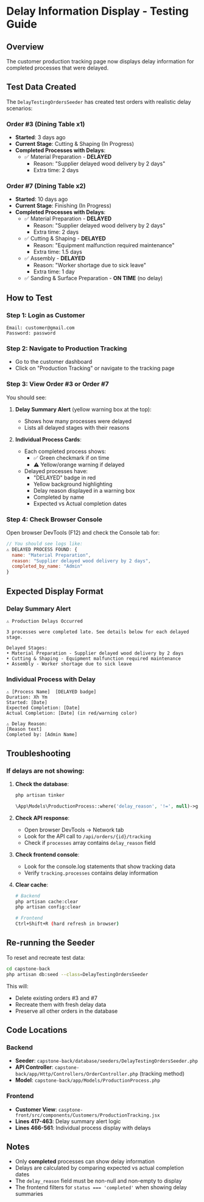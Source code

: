 # Delay Information Display - Testing Guide

## Overview
The customer production tracking page now displays delay information for completed processes that were delayed.

## Test Data Created
The `DelayTestingOrdersSeeder` has created test orders with realistic delay scenarios:

### Order #3 (Dining Table x1)
- **Started**: 3 days ago
- **Current Stage**: Cutting & Shaping (In Progress)
- **Completed Processes with Delays**:
  - ✅ Material Preparation - **DELAYED**
    - Reason: "Supplier delayed wood delivery by 2 days"
    - Extra time: 2 days

### Order #7 (Dining Table x2)
- **Started**: 10 days ago  
- **Current Stage**: Finishing (In Progress)
- **Completed Processes with Delays**:
  - ✅ Material Preparation - **DELAYED**
    - Reason: "Supplier delayed wood delivery by 2 days"
    - Extra time: 2 days
  - ✅ Cutting & Shaping - **DELAYED**
    - Reason: "Equipment malfunction required maintenance"
    - Extra time: 1.5 days
  - ✅ Assembly - **DELAYED**
    - Reason: "Worker shortage due to sick leave"
    - Extra time: 1 day
  - ✅ Sanding & Surface Preparation - **ON TIME** (no delay)

## How to Test

### Step 1: Login as Customer
```
Email: customer@gmail.com
Password: password
```

### Step 2: Navigate to Production Tracking
- Go to the customer dashboard
- Click on "Production Tracking" or navigate to the tracking page

### Step 3: View Order #3 or Order #7
You should see:

1. **Delay Summary Alert** (yellow warning box at the top):
   - Shows how many processes were delayed
   - Lists all delayed stages with their reasons

2. **Individual Process Cards**:
   - Each completed process shows:
     - ✅ Green checkmark if on time
     - ⚠️ Yellow/orange warning if delayed
   - Delayed processes have:
     - "DELAYED" badge in red
     - Yellow background highlighting
     - Delay reason displayed in a warning box
     - Completed by name
     - Expected vs Actual completion dates

### Step 4: Check Browser Console
Open browser DevTools (F12) and check the Console tab for:
```javascript
// You should see logs like:
⚠️ DELAYED PROCESS FOUND: {
  name: "Material Preparation",
  reason: "Supplier delayed wood delivery by 2 days",
  completed_by_name: "Admin"
}
```

## Expected Display Format

### Delay Summary Alert
```
⚠️ Production Delays Occurred

3 processes were completed late. See details below for each delayed stage.

Delayed Stages:
• Material Preparation - Supplier delayed wood delivery by 2 days
• Cutting & Shaping - Equipment malfunction required maintenance
• Assembly - Worker shortage due to sick leave
```

### Individual Process with Delay
```
⚠️ [Process Name]  [DELAYED badge]
Duration: Xh Ym
Started: [Date]
Expected Completion: [Date]
Actual Completion: [Date] (in red/warning color)

⚠️ Delay Reason:
[Reason text]
Completed by: [Admin Name]
```

## Troubleshooting

### If delays are not showing:

1. **Check the database**:
   ```bash
   php artisan tinker
   ```
   ```php
   \App\Models\ProductionProcess::where('delay_reason', '!=', null)->get(['id', 'process_name', 'delay_reason', 'is_delayed'])
   ```

2. **Check API response**:
   - Open browser DevTools → Network tab
   - Look for the API call to `/api/orders/{id}/tracking`
   - Check if `processes` array contains `delay_reason` field

3. **Check frontend console**:
   - Look for the console.log statements that show tracking data
   - Verify `tracking.processes` contains delay information

4. **Clear cache**:
   ```bash
   # Backend
   php artisan cache:clear
   php artisan config:clear
   
   # Frontend
   Ctrl+Shift+R (hard refresh in browser)
   ```

## Re-running the Seeder

To reset and recreate test data:
```bash
cd capstone-back
php artisan db:seed --class=DelayTestingOrdersSeeder
```

This will:
- Delete existing orders #3 and #7
- Recreate them with fresh delay data
- Preserve all other orders in the database

## Code Locations

### Backend
- **Seeder**: `capstone-back/database/seeders/DelayTestingOrdersSeeder.php`
- **API Controller**: `capstone-back/app/Http/Controllers/OrderController.php` (tracking method)
- **Model**: `capstone-back/app/Models/ProductionProcess.php`

### Frontend
- **Customer View**: `casptone-front/src/components/Customers/ProductionTracking.jsx`
- **Lines 417-463**: Delay summary alert logic
- **Lines 466-561**: Individual process display with delays

## Notes
- Only **completed** processes can show delay information
- Delays are calculated by comparing expected vs actual completion dates
- The `delay_reason` field must be non-null and non-empty to display
- The frontend filters for `status === 'completed'` when showing delay summaries
